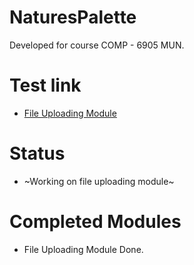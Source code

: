 # NaturesPalette
Developed for course COMP - 6905 MUN. 
# Test link 

- [File Uploading Module](http://sc-5.cs.mun.ca)
# Status
- ~Working on file uploading module~
# Completed Modules
- File Uploading Module Done.
